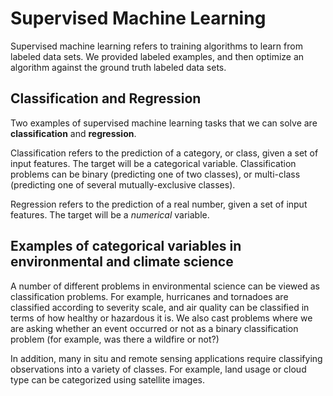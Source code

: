 # Supervised Machine Learning

Supervised machine learning refers to training algorithms to learn from labeled data sets. We provided labeled examples, and then optimize an 
algorithm against the ground truth labeled data sets. 

## Classification and Regression
Two examples of supervised machine learning tasks that we can solve are **classification** and **regression**. 

Classification refers to the prediction of a category, or class, given a set of input features. The target will be a categorical variable. Classification
problems can be binary (predicting one of two classes), or multi-class (predicting one of several mutually-exclusive classes). 

Regression refers to the prediction of a real number, given a set of input features. The target will be a *numerical* variable. 

## Examples of categorical variables in environmental and climate science
A number of different problems in environmental science can be viewed as classification problems. For example, 
hurricanes and tornadoes are classified according to severity scale, and air quality can be classified in terms of how healthy or hazardous it is.
We also cast problems where we are asking whether an event occurred or not as a binary classification problem (for example, was there a wildfire or not?)

In addition, many in situ and remote sensing applications require classifying observations into a variety of classes. For example, land usage or cloud type can be categorized using
satellite images. 


